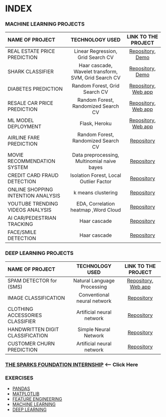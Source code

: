 # INDEX

### MACHINE LEARNING PROJECTS
|NAME OF PROJECT | TECHNOLOGY USED | LINK TO THE PROJECT |
|:-------------------|:---------------:|:--------------------:|
|REAL ESTATE PRICE PREDICTION |  Linear Regression, Grid Search CV | [Repository](https://cutt.ly/eneivMm "Click here"), [Demo](https://cutt.ly/Xng8Pba "Click here")|
|SHARK CLASSIFIER |  Haar cascade, Wavelet transform, SVM, Grid Search CV  | [Repository](https://cutt.ly/sneadPJ "Click here"), [Demo](https://www.linkedin.com/posts/hrishikesh-helge-b0b333203_hello-everyone-i-am-very-excited-to-share-activity-6803617938403323904-C4Us "Click here")|
|DIABETES PREDICTION |  Random Forest, Grid Search CV  | [Repository](https://cutt.ly/cneaY6R "Click here"), [Web app](https://cutt.ly/ontsiiA "Click here")|
|RESALE CAR PRICE PREDICTION |  Random Forest, Randomized Search CV  | [Repository](https://cutt.ly/Unea3zW "Click here"), [Web app](https://cutt.ly/gntsz9p "Click here")|
|ML MODEL DEPLOYMENT |  Flask, Heroku | [Repository](https://cutt.ly/snehlRs "Click here"), [Web app](https://cutt.ly/yntsGWm "Click here")|
|AIRLINE FARE PREDICTION |  Random Forest, Randomized Search CV | [Repository](https://cutt.ly/7nefDV6 "Click here")|
|MOVIE RECOMMENDATION SYSTEM |  Data preprocessing, Multinomial naive bayes   | [Repository](https://cutt.ly/NnegnUx "Click here")|
|CREDIT CARD FRAUD DETECTION |  Isolation Forest, Local Outlier Factor  | [Repository](https://cutt.ly/2nefcgL "Click here")|
|ONLINE SHOPPING INTENTION ANALYSIS |  k means clustering  | [Repository](https://cutt.ly/WnegSNt "Click here")|
|YOUTUBE TRENDING VIDEOS ANALYSIS |  EDA, Correlation heatmap ,Word Cloud  | [Repository](https://cutt.ly/WnegSNt "Click here")|
|AI CAR/PEDESTRIAN TRACKING |  Haar cascade   | [Repository](https://cutt.ly/WnegSNt "Click here")|
|FACE/SMILE DETECTION |  Haar cascade   | [Repository](https://github.com/Hrishikeshhelge/FACE-DETECTION- "Click here")|

### DEEP LEARNING PROJECTS
|NAME OF PROJECT | TECHNOLOGY USED | LINK TO THE PROJECT |
|:-------------------|:---------------:|:--------------------:|
|SPAM DETECTOR for (SMS)|  Natural Language Processing | [Repository](https://cutt.ly/Hnypg9B "Click here"), [Web app](https://cutt.ly/0nyplZd "Click here")|
|IMAGE CLASSIFICATION |  Conventional neural network | [Repository](https://cutt.ly/wnpOsTh "Click here")|
|CLOTHING ACCESSORIES CLASSIFIER |  Artificial neural network | [Repository](https://cutt.ly/MneEsB0 "Click here")|
|HANDWRITTEN DIGIT CLASSIFICATION |  Simple Neural Network | [Repository](https://cutt.ly/dngnwaF "Click here")|
|CUSTOMER CHURN PREDICTION |  Artificial neural network | [Repository](https://cutt.ly/aneR2A3 "Click here")|

### [THE SPARKS FOUNDATION INTERNSHIP](https://cutt.ly/1ncI0eM "Click here") <-- Click Here



### EXERCISES

* [PANDAS](https://cutt.ly/nneTCwc "Click here")
* [MATPLOTLIB](https://cutt.ly/AneYqxz- "Click here")
* [FEATURE ENGINEERING](https://cutt.ly/znr2R1E "Click here")
* [MACHINE LEARNING](https://cutt.ly/aneYtax "Click here")
* [DEEP LEARNING](https://cutt.ly/9neYsVK "Click here")
